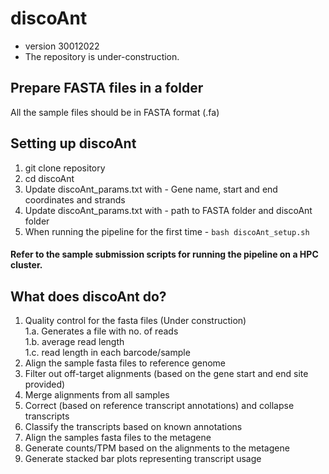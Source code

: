 # discoAnt
- version 30012022
- The repository is under-construction.

## Prepare FASTA files in a folder
All the sample files should be in FASTA format (.fa)

## Setting up discoAnt

1. git clone repository
2. cd discoAnt
3. Update discoAnt_params.txt with - Gene name, start and end coordinates and strands
4. Update discoAnt_params.txt with - path to FASTA folder and discoAnt folder
5. When running the pipeline for the first time - ```bash discoAnt_setup.sh```

#### Refer to the sample submission scripts for running the pipeline on a HPC cluster.

## What does discoAnt do?

1. Quality control for the fasta files (Under construction)  
1.a. Generates a file with no. of reads  \
1.b. average read length  \
1.c. read length in each barcode/sample  
2. Align the sample fasta files to reference genome
3. Filter out off-target alignments (based on the gene start and end site provided)
4. Merge alignments from all samples
5. Correct (based on reference transcript annotations) and collapse transcripts
6. Classify the transcripts based on known annotations 
7. Align the samples fasta files to the metagene 
8. Generate counts/TPM based on the alignments to the metagene
9. Generate stacked bar plots representing transcript usage



